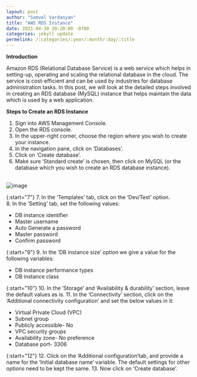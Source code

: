 ```yaml
---
layout: post
author: "Samvel Vardanyan"
title: "AWS RDS Instance"
date: 2021-04-30 20:20:00 -0700
categories: jekyll update
permelink: /:categories/:year/:month/:day/:title
---
```


**Introduction**

Amazon RDS (Relational Database Service) is a web service which helps in setting-up, operating and scaling the relational database in the cloud. The service is cost-efficient and can be used by industries for database administration tasks. In this post, we will look at the detailed steps involved in creating an RDS database (MySQL) instance that helps maintain the data which is used by a web application.

**Steps to Create an RDS Instance**

1. Sign into AWS Management Console.  
2. Open the RDS console.  
3. In the upper-right corner, choose the region where you wish to create your instance.  
4. In the navigation pane, click on ‘Databases’.  
5. Click on ‘Create database’.  
6. Make sure ‘Standard create’ is chosen, then click on MySQL (or the database which you wish to create an RDS database instance).  

\
![image](/blog/assets/images/database.png)

{:start="7"}
7. In the ‘Templates’ tab, click on the ‘Dev/Test’ option.  
8. In the ‘Setting’ tab, set the following values:

- DB instance identifier
- Master username
- Auto Generate a password
- Master password
- Confirm password

{:start="9"}
9. In the ‘DB instance size’ option we give a value for the following variables:

- DB instance performance types
- DB instance class

{:start="10"}
10. In the ‘Storage’ and ‘Availability & durability’ section, leave the default values as is.
11. In the ‘Connectivity’ section, click on the ‘Additional connectivity configuration’ and set the below values in it:

- Virtual Private Cloud (VPC)
- Subnet group
- Publicly accessible- No
- VPC security groups
- Availability zone- No preference
- Database port- 3306

{:start="12"}
12. Click on the ‘Additional configuration’tab, and provide a name for the ‘Initial database name’ variable. The default settings for other options need to be kept the same.
13. Now click on ‘Create database’.

